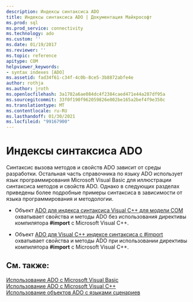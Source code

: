 ```yaml
---
description: Индексы синтаксиса ADO
title: Индексы синтаксиса ADO | Документация Майкрософт
ms.prod: sql
ms.prod_service: connectivity
ms.technology: ado
ms.custom: ''
ms.date: 01/19/2017
ms.reviewer: ''
ms.topic: reference
apitype: COM
helpviewer_keywords:
- syntax indexes [ADO]
ms.assetid: fad34f61-c34f-4c0b-8ce5-3b8872abfe4e
author: rothja
ms.author: jroth
ms.openlocfilehash: 3a1782a6ae084dc4f2384caed471e44a287df95a
ms.sourcegitcommit: 33f0f190f962059826e002be165a2bef4f9e350c
ms.translationtype: MT
ms.contentlocale: ru-RU
ms.lasthandoff: 01/30/2021
ms.locfileid: "99167900"
---
```

# <a name="ado-syntax-indexes"></a>Индексы синтаксиса ADO
Синтаксис вызова методов и свойств ADO зависит от среды разработки. Остальная часть справочника по языку ADO использует язык программирования Microsoft Visual Basic для иллюстрации синтаксиса методов и свойств ADO. Однако в следующих разделах приведены более подробные примеры синтаксиса в зависимости от языка программирования и методологии.  
  
-   Объект [ADO для индекса синтаксиса Visual C++ для модели COM](./ado-for-visual-c-syntax-index-for-com.md) охватывает свойства и методы ADO без использования директивы компилятора **#import** с Microsoft Visual C++.  
  
-   Объект [ADO для Visual C++ индексе синтаксиса с #import](./ado-for-visual-c-syntax-index-with-sharpimport.md) охватывает свойства и методы ADO при использовании директивы компилятора **#import** с Microsoft Visual C++.  
  
## <a name="see-also"></a>См. также:  
 [Использование ADO с Microsoft Visual Basic](../../guide/appendixes/using-ado-with-microsoft-visual-basic.md)   
 [Использование ADO с Microsoft Visual C++](../../guide/appendixes/using-ado-with-microsoft-visual-c.md)   
 [Использование объектов ADO с языками сценариев](../../guide/appendixes/using-ado-with-scripting-languages.md)
